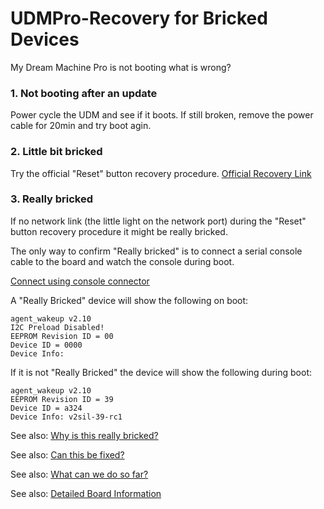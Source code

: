 # UDMPro-Recovery for Bricked Devices

My Dream Machine Pro is not booting what is wrong?

### 1. Not booting after an update
Power cycle the UDM and see if it boots. If still broken, remove the power cable for 20min and try boot agin.

### 2. Little bit bricked
Try the official "Reset" button recovery procedure.
[Official Recovery Link](https://help.ui.com/hc/en-us/articles/360043360253-UniFi-Recovery-Mode)

### 3. Really bricked
If no network link (the little light on the network port) during the "Reset" button recovery procedure it might be really bricked.

The only way to confirm "Really bricked" is to connect a serial console cable to the board and watch the console during boot.

[Connect using console connector](UDMProConsoleCable.md)

A "Really Bricked" device will show the following on boot:
```
agent_wakeup v2.10
I2C Preload Disabled!
EEPROM Revision ID = 00
Device ID = 0000
Device Info:
```
If it is not "Really Bricked" the device will show the following during boot:
```
agent_wakeup v2.10
EEPROM Revision ID = 39
Device ID = a324
Device Info: v2sil-39-rc1
```

See also: [Why is this really bricked?](UDMProBicked.md)

See also: [Can this be fixed?](UDMProFix.md)

See also: [What can we do so far?](UDMProCommands.md)

See also: [Detailed Board Information](BoardInformation.md)